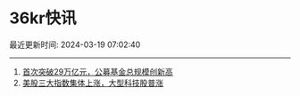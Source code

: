 # 36kr快讯

最近更新时间: 2024-03-19 07:02:40

--- 
1. [首次突破29万亿元，公募基金总规模创新高](https://www.36kr.com/newsflashes/2695669160668552) 
2. [美股三大指数集体上涨，大型科技股普涨](https://www.36kr.com/newsflashes/2695668149595781) 

